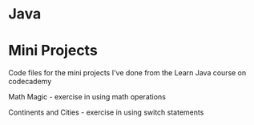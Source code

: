 # Java
# Mini Projects


Code files for the mini projects I've done from the Learn Java course on codecademy

Math Magic - exercise in using math operations

Continents and Cities - exercise in using switch statements
